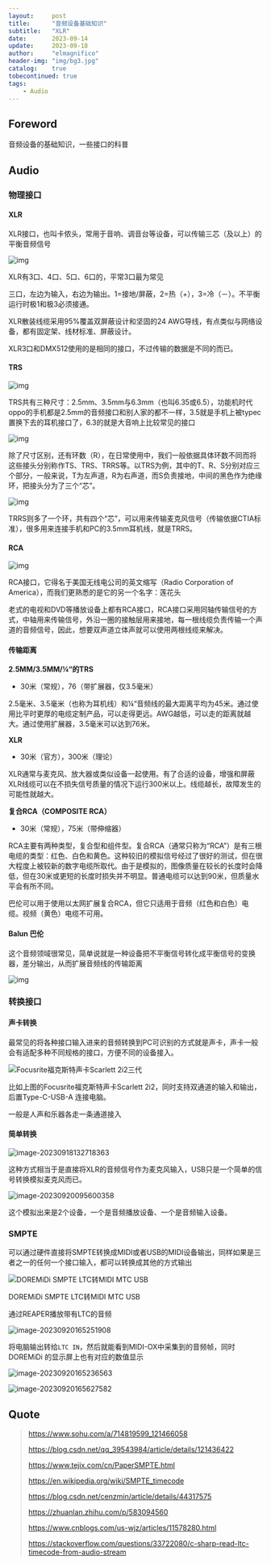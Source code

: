 ```yaml
---
layout:     post
title:      "音频设备基础知识"
subtitle:   "XLR"
date:       2023-09-14
update:     2023-09-18
author:     "elmagnifico"
header-img: "img/bg3.jpg"
catalog:    true
tobecontinued: true
tags:
    - Audio
---
```


## Foreword

音频设备的基础知识，一些接口的科普



## Audio



### 物理接口

#### XLR

XLR接口，也叫卡侬头，常用于音响、调音台等设备，可以传输三芯（及以上）的平衡音频信号

![img](https://img.elmagnifico.tech/static/upload/elmagnifico/8f593cc9df23437a9db3dd026bdfd855.png)

XLR有3口、4口、5口、6口的，平常3口最为常见

三口，左边为输入，右边为输出。1=接地/屏蔽，2=热（+），3=冷（－）。不平衡运行时极1和极3必须接通。

XLR散装线缆采用95%覆盖双屏蔽设计和坚固的24 AWG导线，有点类似与网络设备，都有固定架、线材标准、屏蔽设计。

XLR3口和DMX512使用的是相同的接口，不过传输的数据是不同的而已。



#### TRS

![img](https://img.elmagnifico.tech/static/upload/elmagnifico/0da92681c32149dea8ca4105a854083b.png)

TRS共有三种尺寸：2.5mm、3.5mm与6.3mm（也叫6.35或6.5），功能机时代oppo的手机都是2.5mm的音频接口和别人家的都不一样，3.5就是手机上被typec置换下去的耳机接口了，6.3的就是大音响上比较常见的接口

![img](https://img.elmagnifico.tech/static/upload/elmagnifico/9a5188e4eab6439790537fe97246a6a3.png)

除了尺寸区别，还有环数（R），在日常使用中，我们一般依据具体环数不同而将这些接头分别称作TS、TRS、TRRS等。以TRS为例，其中的T、R、S分别对应三个部分，一般来说，T为左声道，R为右声道，而S负责接地，中间的黑色作为绝缘环，把接头分为了三个“芯”。



![img](https://img.elmagnifico.tech/static/upload/elmagnifico/0976257804ec4c359eca79872eb9414d.png)

TRRS则多了一个环，共有四个“芯”，可以用来传输麦克风信号（传输依据CTIA标准），很多用来连接手机和PC的3.5mm耳机线，就是TRRS。



#### RCA

![img](https://img.elmagnifico.tech/static/upload/elmagnifico/01201d8731cf463983dc1d5b876c6972.jpeg)

RCA接口，它得名于美国无线电公司的英文缩写（Radio Corporation of America），而我们更熟悉的是它的另一个名字：莲花头

老式的电视和DVD等播放设备上都有RCA接口，RCA接口采用同轴传输信号的方式，中轴用来传输信号，外沿一圈的接触层用来接地，每一根线缆负责传输一个声道的音频信号，因此，想要双声道立体声就可以使用两根线缆来解决。



#### 传输距离

**2.5MM/3.5MM/¼“的TRS**

- 30米（常规），76（带扩展器，仅3.5毫米）

2.5毫米、3.5毫米（也称为耳机线）和¼“音频线的最大距离平均为45米。通过使用比平时更厚的电缆定制产品，可以走得更远。AWG越低，可以走的距离就越大。通过使用扩展器，3.5毫米可以达到76米。



**XLR**

- 30米（官方），300米（理论）

XLR通常与麦克风、放大器或类似设备一起使用。有了合适的设备，增强和屏蔽XLR线缆可以在不损失信号质量的情况下运行300米以上。线缆越长，故障发生的可能性就越大。



**复合RCA（COMPOSITE RCA）**

- 30米（常规），75米（带伸缩器）

RCA主要有两种类型，复合型和组件型。复合RCA（通常只称为“RCA”）是有三根电缆的类型：红色、白色和黄色。这种较旧的模拟信号经过了很好的测试，但在很大程度上被较新的数字电缆所取代。由于是模拟的，图像质量在较长的长度时会降低，但在30米或更短的长度时损失并不明显。普通电缆可以达到90米，但质量水平会有所不同。

巴伦可以用于使用以太网扩展复合RCA，但它只适用于音频（红色和白色）电缆。视频（黄色）电缆不可用。



#### Balun 巴伦

这个音频领域很常见，简单说就是一种设备把不平衡信号转化成平衡信号的变换器，差分输出，从而扩展音频线的传输距离

![img](https://img.elmagnifico.tech/static/upload/elmagnifico/202309191548549.jpeg)

### 转换接口

#### 声卡转换

最常见的将各种接口输入进来的音频转换到PC可识别的方式就是声卡，声卡一般会有适配多种不同规格的接口，方便不同的设备接入。

![Focusrite福克斯特声卡Scarlett 2i2三代](https://img.elmagnifico.tech/static/upload/elmagnifico/202309181319813.png)

比如上图的Focusrite福克斯特声卡Scarlett 2i2，同时支持双通道的输入和输出，后置Type-C-USB-A 连接电脑。

一般是人声和乐器各走一条通道接入



#### 简单转换

![image-20230918132718363](https://img.elmagnifico.tech/static/upload/elmagnifico/202309181327457.png)

这种方式相当于是直接将XLR的音频信号作为麦克风输入，USB只是一个简单的信号转换模拟麦克风而已。



![image-20230920095600358](https://img.elmagnifico.tech/static/upload/elmagnifico/202309200956386.png)

这个模拟出来是2个设备，一个是音频播放设备、一个是音频输入设备。



### SMPTE

可以通过硬件直接将SMPTE转换成MIDI或者USB的MIDI设备输出，同样如果是三者之一的任何一个接口输入，都可以转换成其他的方式输出

![DOREMiDi SMPTE LTC转MIDI MTC USB](https://img.elmagnifico.tech/static/upload/elmagnifico/202309181348960.png)

DOREMiDi SMPTE LTC转MIDI MTC USB



通过REAPER播放带有LTC的音频

![image-20230920165251908](https://img.elmagnifico.tech/static/upload/elmagnifico/202309201652006.png)

将电脑输出转给`LTC IN`，然后就能看到MIDI-OX中采集到的音频帧，同时DOREMiDi 的显示屏上也有对应的数值显示

![image-20230920165236563](https://img.elmagnifico.tech/static/upload/elmagnifico/202309201652631.png)

![image-20230920165627582](https://img.elmagnifico.tech/static/upload/elmagnifico/202309201656683.png)



## Quote

> https://www.sohu.com/a/714819599_121466058
>
> https://blog.csdn.net/qq_39543984/article/details/121436422
>
> https://www.tejix.com/cn/PaperSMPTE.html
>
> https://en.wikipedia.org/wiki/SMPTE_timecode
>
> https://blog.csdn.net/cenzmin/article/details/44317575
>
> https://zhuanlan.zhihu.com/p/583094560
>
> https://www.cnblogs.com/us-wjz/articles/11578280.html
>
> https://stackoverflow.com/questions/33722080/c-sharp-read-ltc-timecode-from-audio-stream
